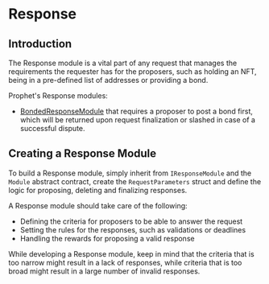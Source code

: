# Response

## Introduction

The Response module is a vital part of any request that manages the requirements the requester has for the proposers, such as holding an NFT, being in a pre-defined list of addresses or providing a bond.

Prophet's Response modules:
- [BondedResponseModule](./response/bonded_response_module.md) that requires a proposer to post a bond first, which will be returned upon request finalization or slashed in case of a successful dispute.

## Creating a Response Module

To build a Response module, simply inherit from `IResponseModule` and the `Module` abstract contract, create the `RequestParameters` struct and define the logic for proposing, deleting and finalizing responses.

A Response module should take care of the following:
- Defining the criteria for proposers to be able to answer the request
- Setting the rules for the responses, such as validations or deadlines
- Handling the rewards for proposing a valid response

While developing a Response module, keep in mind that the criteria that is too narrow might result in a lack of responses, while criteria that is too broad might result in a large number of invalid responses.

